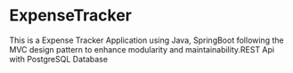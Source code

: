 # ExpenseTracker
This is a Expense Tracker Application using Java, SpringBoot following the MVC design pattern to enhance modularity and maintainability.REST Api with PostgreSQL Database
